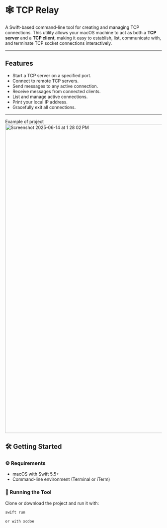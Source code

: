 # 🕸️ TCP Relay

A Swift-based command-line tool for creating and managing TCP connections. This utility allows your macOS machine to act as both a **TCP server** and a **TCP client**, making it easy to establish, list, communicate with, and terminate TCP socket connections interactively.

---

## Features

- Start a TCP server on a specified port.
- Connect to remote TCP servers.
- Send messages to any active connection.
- Receive messages from connected clients.
- List and manage active connections.
- Print your local IP address.
- Gracefully exit all connections.

---

Example of project
<img width="993" alt="Screenshot 2025-06-14 at 1 28 02 PM" src="https://github.com/user-attachments/assets/6c75175d-b127-444e-ac67-af707e8bff0b" />



## 🛠️ Getting Started

### ⚙️ Requirements

- macOS with Swift 5.5+
- Command-line environment (Terminal or iTerm)

### 🧪 Running the Tool

Clone or download the project and run it with:

```bash
swift run

or with xcdoe
